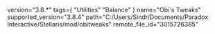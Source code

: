 version="3.8.*"
tags={
	"Utilities"
	"Balance"
}
name="Obi's Tweaks"
supported_version="3.8.4"
path="C:/Users/Sindr/Documents/Paradox Interactive/Stellaris/mod/obitweaks"
remote_file_id="3015726385"